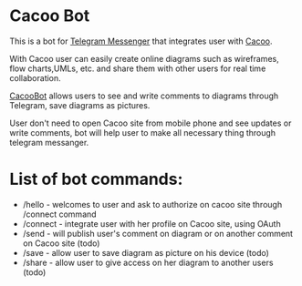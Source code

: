 # Cacoo Bot

This is a bot for [Telegram Messenger](https://telegram.org/) that integrates user with [Cacoo](https://cacoo.com/).

With Cacoo user can easily create online diagrams such as wireframes, flow charts,UMLs, etc. and
share them with other users for real time collaboration.

[CacooBot](https://telegram.me/cacoobot) allows users to see and write comments to diagrams through Telegram,
save diagrams as pictures.

User don't need to open Cacoo site from mobile phone and see updates or write comments, bot will help user to make all necessary thing through telegram messanger.

# List of bot commands:
* /hello - welcomes to user and ask to  authorize on cacoo site through /connect command
* /connect - integrate user with her profile on Cacoo site, using OAuth
* /send - will publish user's comment on diagram or on another comment on Cacoo site (todo)
* /save - allow user to save diagram as picture on his device (todo)
* /share - allow user to give access on her diagram to another users (todo)